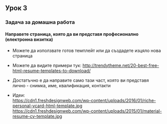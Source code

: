 ## Урок 3

### Задача за домашна работа

#### Направете страница, която да ви представя професионално (електронна визитка)
  
* Можете да използвате готов темплейт или да създадете изцяло нова страница
  
* Можете да видите примери тук: http://trendytheme.net/20-best-free-html-resume-templates-to-download/

* Достатъчно е да направите само тази част, която ви представя лично - снимка, име, квалификация, контакти

* Идеи:  
  https://cdn1.freshdesignweb.com/wp-content/uploads/2016/01/riche-personal-vcard-html-template.jpg  
  https://cdn1.freshdesignweb.com/wp-content/uploads/2015/01/material-resume-cv-template.jpg
